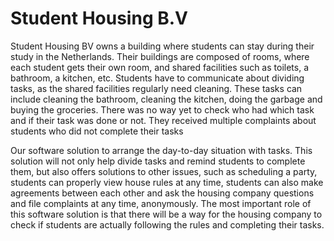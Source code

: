 # Student Housing B.V
Student Housing BV owns a building where students can stay during their study in the Netherlands. Their buildings are composed of rooms, where each student gets their own room, and shared facilities such as toilets, a bathroom, a kitchen, etc. 
Students have to communicate about dividing tasks, as the shared facilities regularly need cleaning. These tasks can include cleaning the bathroom, cleaning the kitchen, doing the garbage and buying the groceries. There was no way yet to check 
who had which task and if their task was done or not. They received multiple complaints about students who did not complete their tasks

Our software solution to arrange the day-to-day situation with tasks. This solution will not only help divide tasks and remind students to complete them, 
but also offers solutions to other issues, such as scheduling a party, students can properly view house rules at any time, students can also make agreements between each other and ask the housing company questions and file complaints at any time, anonymously.
The most important role of this software solution is that there will be a way for the housing company to check if students are actually following the rules and completing their tasks. 
